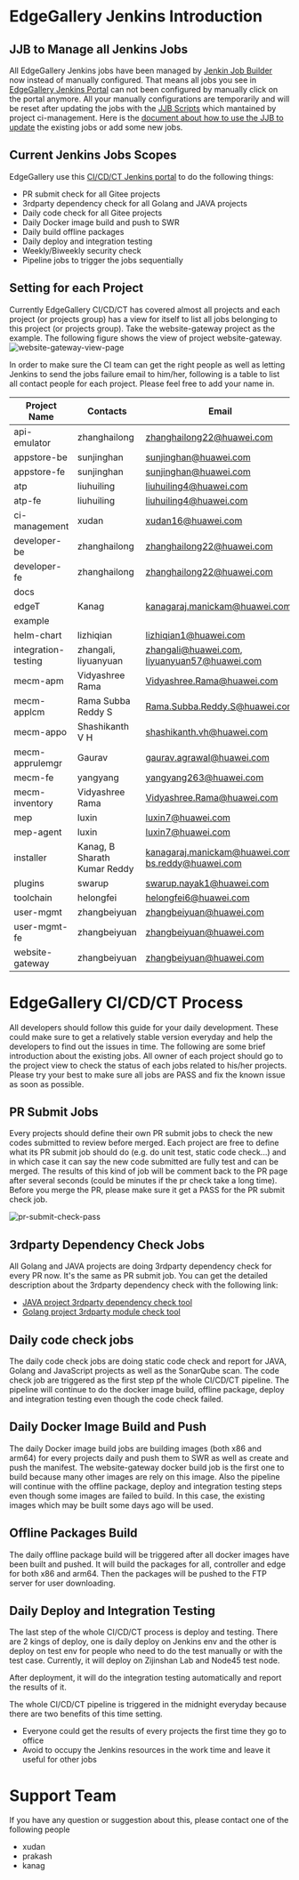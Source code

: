 # EdgeGallery Jenkins Introduction

## JJB to Manage all Jenkins Jobs

All EdgeGallery Jenkins jobs have been managed by [Jenkin Job Builder](https://docs.openstack.org/infra/jenkins-job-builder/)
now instead of manually configured. That means all jobs you see in [EdgeGallery Jenkins Portal](http://http://jenkins.edgegallery.org)
can not been configured by manually click on the portal anymore. All your manually configurations are temporarily and will be
reset after updating the jobs with the [JJB Scripts](https://gitee.com/edgegallery/ci-management/tree/master/jjb)
which mantained by project ci-management. Here is the [document about how to use the JJB to update](https://gitee.com/edgegallery/ci-management/blob/master/docs/jenkins_jobs_description.md) the existing jobs or add some new jobs.

## Current Jenkins Jobs Scopes

EdgeGallery use this [CI/CD/CT Jenkins portal](http://jenkins.edgegallery.org) to do the following things:
- PR submit check for all Gitee projects
- 3rdparty dependency check for all Golang and JAVA projects
- Daily code check for all Gitee projects
- Daily Docker image build and push to SWR
- Daily build offline packages
- Daily deploy and integration testing
- Weekly/Biweekly security check
- Pipeline jobs to trigger the jobs sequentially

## Setting for each Project

Currently EdgeGallery CI/CD/CT has covered almost all projects and each project (or projects group) has a view
for itself to list all jobs belonging to this project (or projects group). Take the website-gateway project as
the example. The following figure shows the view of project website-gateway.
![website-gateway-view-page](https://images.gitee.com/uploads/images/2020/1203/104137_b2a9ae00_7634758.png "project-view-overview.png")

In order to make sure the CI team can get the right people as well as letting Jenkins to send the jobs failure
email to him/her, following is a table to list all contact people for each project. Please feel free to add your name in.

| Project Name        | Contacts             | Email                    |
|---------------------|----------------------|--------------------------|
| api-emulator        | zhanghailong         | zhanghailong22@huawei.com|
| appstore-be         | sunjinghan           | sunjinghan@huawei.com    |
| appstore-fe         | sunjinghan           | sunjinghan@huawei.com    |
| atp                 | liuhuiling           | liuhuiling4@huawei.com   |
| atp-fe              | liuhuiling           | liuhuiling4@huawei.com   |
| ci-management       | xudan                | xudan16@huawei.com       |
| developer-be        | zhanghailong         | zhanghailong22@huawei.com|
| developer-fe        | zhanghailong         | zhanghailong22@huawei.com|
| docs                |                      |                          |
| edgeT               | Kanag                | kanagaraj.manickam@huawei.com|
| example             |                      |                          |
| helm-chart          | lizhiqian            | lizhiqian1@huawei.com|
| integration-testing | zhangali, liyuanyuan | zhangali@huawei.com,  liyuanyuan57@huawei.com|
| mecm-apm            | Vidyashree Rama      | Vidyashree.Rama@huawei.com|
| mecm-applcm         | Rama Subba Reddy S   | Rama.Subba.Reddy.S@huawei.com|
| mecm-appo           | Shashikanth V H      | shashikanth.vh@huawei.com|
| mecm-apprulemgr     | Gaurav               | gaurav.agrawal@huawei.com|
| mecm-fe             | yangyang             | yangyang263@huawei.com   |
| mecm-inventory      | Vidyashree Rama      | Vidyashree.Rama@huawei.com|
| mep                 | luxin                | luxin7@huawei.com        |
| mep-agent           | luxin                | luxin7@huawei.com        |
| installer           | Kanag, B Sharath Kumar Reddy| kanagaraj.manickam@huawei.com, bs.reddy@huawei.com|
| plugins             | swarup               | swarup.nayak1@huawei.com |
| toolchain           | helongfei            | helongfei6@huawei.com    |
| user-mgmt           | zhangbeiyuan         | zhangbeiyuan@huawei.com  |
| user-mgmt-fe        | zhangbeiyuan         | zhangbeiyuan@huawei.com  |
| website-gateway     | zhangbeiyuan         | zhangbeiyuan@huawei.com |

# EdgeGallery CI/CD/CT Process

All developers should follow this guide for your daily development. These could make sure to get a relatively
stable version everyday and help the developers to find out the issues in time. The following are some brief
introduction about the existing jobs. All owner of each project should go to the project view to check the
status of each jobs related to his/her projects. Please try your best to make sure all jobs are PASS and fix
the known issue as soon as possible.

## PR Submit Jobs

Every projects should define their own PR submit jobs to check the new codes submitted to review before merged.
Each project are free to define what its PR submit job should do (e.g. do unit test, static code check...) and
in which case it can say the new code submitted are fully test and can be merged. The results of this kind of
job will be comment back to the PR page after several seconds (could be minutes if the pr check take a long time).
Before you merge the PR, please make sure it get a PASS for the PR submit check job.

![pr-submit-check-pass](https://images.gitee.com/uploads/images/2020/1203/104226_c0bc5b74_7634758.png "pr-results-comment-back.png")

## 3rdparty Dependency Check Jobs

All Golang and JAVA projects are doing 3rdparty dependency check for every PR now. It's the same as PR submit job.
You can get the detailed description about the 3rdparty dependency check with the following link:
- [JAVA project 3rdparty dependency check tool](https://gitee.com/edgegallery/ci-management/blob/master/3rdparty-check/java/README.md)
- [Golang project 3rdparty module check tool](https://gitee.com/edgegallery/ci-management/blob/master/3rdparty-check/go/README.md)

## Daily code check jobs

The daily code check jobs are doing static code check and report for JAVA, Golang and JavaScript projects as well
as the SonarQube scan. The code check job are triggered as the first step pf the whole CI/CD/CT pipeline. The pipeline
will continue to do the docker image build, offline package, deploy and integration testing even though the code
check failed.

## Daily Docker Image Build and Push

The daily Docker image build jobs are building images (both x86 and arm64) for every projects daily and push them to
SWR as well as create and push the manifest. The website-gateway docker build job is the first one to build because many
other images are rely on this image. Also the pipeline will continue with the offline package, deploy and integration
testing steps even though some images are failed to build. In this case, the existing images which may be built some days
ago will be used.

## Offline Packages Build

The daily offline package build will be triggered after all docker images have been built and pushed. It will build
the packages for all, controller and edge for both x86 and arm64. Then the packages will be pushed to the FTP server
for user downloading.

## Daily Deploy and Integration Testing

The last step of the whole CI/CD/CT process is deploy and testing. There are 2 kings of deploy, one is daily deploy
on Jenkins env and the other is deploy on test env for people who need to do the test manually or with the test case.
Currently, it will deploy on Zijinshan Lab and Node45 test node.

After deployment, it will do the integration testing automatically and report the results of it.

The whole CI/CD/CT pipeline is triggered in the midnight everyday because there are two benefits of this time setting.
- Everyone could get the results of every projects the first time they go to office
- Avoid to occupy the Jenkins resources in the work time and leave it useful for other jobs

# Support Team

If you have any question or suggestion about this, please contact one of the following people
- xudan
- prakash
- kanag
